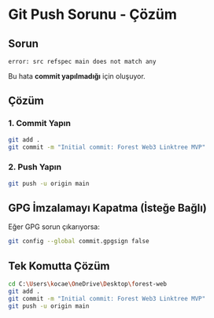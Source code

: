 # Git Push Sorunu - Çözüm

## Sorun
`error: src refspec main does not match any`

Bu hata **commit yapılmadığı** için oluşuyor.

## Çözüm

### 1. Commit Yapın
```bash
git add .
git commit -m "Initial commit: Forest Web3 Linktree MVP"
```

### 2. Push Yapın
```bash
git push -u origin main
```

## GPG İmzalamayı Kapatma (İsteğe Bağlı)

Eğer GPG sorun çıkarıyorsa:

```bash
git config --global commit.gpgsign false
```

## Tek Komutta Çözüm

```bash
cd C:\Users\kocae\OneDrive\Desktop\forest-web
git add .
git commit -m "Initial commit: Forest Web3 Linktree MVP"
git push -u origin main
```

